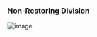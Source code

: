 ### Non-Restoring Division

![image](https://user-images.githubusercontent.com/83284294/195101505-1cc8c565-dadc-43d7-bd55-84f102bb4980.png)
